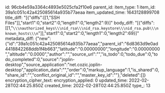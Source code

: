 id: 96cb4e59a3364c4893e5025cfa2f10e6
parent_id: 
item_type: 1
item_id: 39a1c051c42a425085614a935b77aeaa
item_updated_time: 1643128899708
title_diff: "[{\"diffs\":[[1,\"SSH Files\"]],\"start1\":0,\"start2\":0,\"length1\":0,\"length2\":9}]"
body_diff: "[{\"diffs\":[[1,\"```\\\nauthorized_keys\\\nid_rsa\\\nid_rsa.keystore\\\nid_rsa.pub\\\nknown_hosts\\\n```\"]],\"start1\":0,\"start2\":0,\"length1\":0,\"length2\":69}]"
metadata_diff: {"new":{"id":"39a1c051c42a425085614a935b77aeaa","parent_id":"6d8363d9e0ad4418842268ddb1f4b663","latitude":"0.00000000","longitude":"0.00000000","altitude":"0.0000","author":"","source_url":"","is_todo":0,"todo_due":0,"todo_completed":0,"source":"joplin-desktop","source_application":"net.cozic.joplin-desktop","application_data":"","order":0,"markup_language":1,"is_shared":0,"share_id":"","conflict_original_id":"","master_key_id":""},"deleted":[]}
encryption_cipher_text: 
encryption_applied: 0
updated_time: 2022-02-28T02:44:25.850Z
created_time: 2022-02-28T02:44:25.850Z
type_: 13